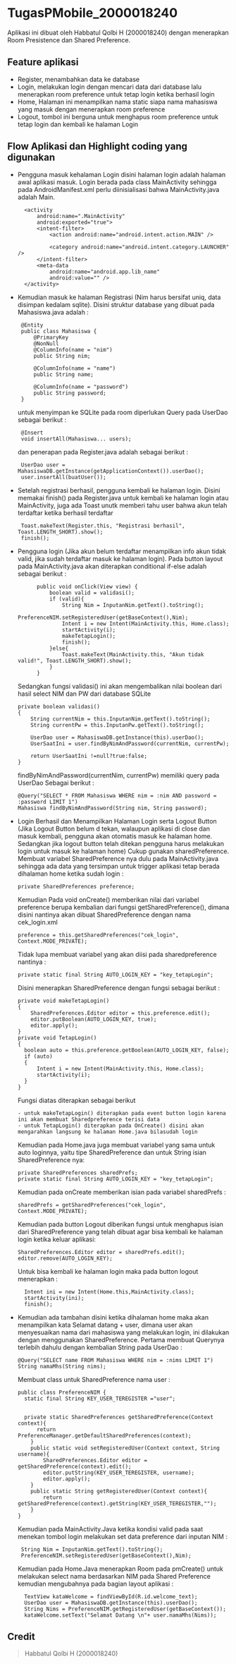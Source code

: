 # TugasPMobile_2000018240
Aplikasi ini dibuat oleh Habbatul Qolbi H (2000018240) dengan menerapkan Room Presistence dan Shared Preference.

## Feature aplikasi
- Register, menambahkan data ke database
- Login, melakukan login dengan mencari data dari database lalu menerapkan room preference untuk tetap login ketika berhasil login
- Home, Halaman ini menampilkan nama static siapa nama mahasiswa yang masuk dengan menerapkan room preference
- Logout, tombol ini berguna untuk menghapus room preference untuk tetap login dan kembali ke halaman Login

## Flow Aplikasi dan Highlight coding yang digunakan
- Pengguna masuk kehalaman Login
disini halaman login adalah halaman awal aplikasi masuk. Login berada pada class MainActivity sehingga pada AndroidManifest.xml perlu diinisialisasi bahwa MainActivity.java adalah Main.

        <activity
            android:name=".MainActivity"
            android:exported="true">
            <intent-filter>
                <action android:name="android.intent.action.MAIN" />

                <category android:name="android.intent.category.LAUNCHER" />
            </intent-filter>
            <meta-data
                android:name="android.app.lib_name"
                android:value="" />
        </activity>
        
 - Kemudian masuk ke halaman Registrasi (Nim harus bersifat uniq, data disimpan kedalam sqlite). Disini struktur database yang dibuat pada Mahasiswa.java adalah :
 
        @Entity
        public class Mahasiswa {
            @PrimaryKey
            @NonNull
            @ColumnInfo(name = "nim")
            public String nim;

            @ColumnInfo(name = "name")
            public String name;

            @ColumnInfo(name = "password")
            public String password;
        }
    untuk menyimpan ke SQLite pada room diperlukan Query pada UserDao sebagai berikut :

        @Insert
        void insertAll(Mahasiswa... users);
        
    dan penerapan pada Register.java adalah sebagai berikut :

        UserDao user = MahasiswaDB.getInstance(getApplicationContext()).userDao();
        user.insertAll(buatUser());

- Setelah registrasi berhasil, pengguna kembali ke halaman login. Disini memakai finish() pada Register.java untuk kembali ke halaman login atau MainActivity, juga ada Toast unutk memberi tahu user bahwa akun telah terdaftar ketika berhasil terdaftar

       Toast.makeText(Register.this, "Registrasi berhasil", Toast.LENGTH_SHORT).show();
       finish();
                    
- Pengguna login (Jika akun belum terdaftar menampilkan info akun tidak valid, jika sudah terdaftar masuk ke halaman login). Pada button layout pada MainActivity.java akan diterapkan conditional if-else adalah sebagai berikut :

            public void onClick(View view) {
                boolean valid = validasi();
                if (valid){
                    String Nim = InputanNim.getText().toString();
                    PreferenceNIM.setRegisteredUser(getBaseContext(),Nim);
                    Intent i = new Intent(MainActivity.this, Home.class);
                    startActivity(i);
                    makeTetapLogin();
                    finish();
                }else{
                    Toast.makeText(MainActivity.this, "Akun tidak valid!", Toast.LENGTH_SHORT).show();
                }
            }
            
    Sedangkan fungsi validasi() ini akan mengembalikan nilai boolean dari hasil select NIM dan PW dari database SQLite
    
      private boolean validasi()
      {
          String currentNim = this.InputanNim.getText().toString();
          String currentPw = this.InputanPw.getText().toString();

          UserDao user = MahasiswaDB.getInstance(this).userDao();
          UserSaatIni = user.findByNimAndPassword(currentNim, currentPw);

          return UserSaatIni !=null?true:false;
      }
    
    findByNimAndPassword(currentNim, currentPw) memiliki query pada UserDao Sebagai berikut :
    
      @Query("SELECT * FROM Mahasiswa WHERE nim = :nim AND password = :password LIMIT 1")
      Mahasiswa findByNimAndPassword(String nim, String password);
    
- Login Berhasil dan Menampilkan Halaman Login serta Logout Button (Jika Logout Button belum d tekan, walaupun aplikasi di close dan masuk kembali, pengguna akan otomatis masuk ke halaman home. Sedangkan jika logout button telah ditekan pengguna harus melakukan login untuk masuk ke halaman home) Cukup gunakan sharedPreference.
    Membuat variabel SharedPreference nya dulu pada MainActivity.java sehingga ada data yang tersimpan untuk trigger aplikasi tetap berada dihalaman home ketika sudah login :
    
      private SharedPreferences preference;
    
    Kemudian Pada void onCreate() memberikan nilai dari variabel preference berupa kembalian dari fungsi getSharedPreference(), dimana disini nantinya akan dibuat SharedPreference dengan nama cek_login.xml
    
      preference = this.getSharedPreferences("cek_login", Context.MODE_PRIVATE);
      
    Tidak lupa membuat variabel yang akan diisi pada sharedpreference nantinya :
    
      private static final String AUTO_LOGIN_KEY = "key_tetapLogin";
      
    Disini menerapkan SharedPreference dengan fungsi sebagai berikut :
    
      private void makeTetapLogin()
      {
          SharedPreferences.Editor editor = this.preference.edit();
          editor.putBoolean(AUTO_LOGIN_KEY, true);
          editor.apply();
      }
      private void TetapLogin()
      {
        boolean auto = this.preference.getBoolean(AUTO_LOGIN_KEY, false);
        if (auto)
        {
            Intent i = new Intent(MainActivity.this, Home.class);
            startActivity(i);
        }
      }
    Fungsi diatas diterapkan sebagai berikut
    
      - untuk makeTetapLogin() diterapkan pada event button login karena ini akan membuat Sharedpreference terisi data
      - untuk TetapLogin() diterapkan pada OnCreate() disini akan mengarahkan langsung ke halaman Home.java bilasudah login
      
    Kemudian pada Home.java juga membuat variabel yang sama untuk auto loginnya, yaitu tipe SharedPreference dan untuk String isian SharedPreference nya:
      
      private SharedPreferences sharedPrefs;
      private static final String AUTO_LOGIN_KEY = "key_tetapLogin";
      
    Kemudian pada onCreate memberikan isian pada variabel sharedPrefs :
    
      sharedPrefs = getSharedPreferences("cek_login", Context.MODE_PRIVATE);
      
    Kemudian pada button Logout diberikan fungsi untuk menghapus isian dari SharedPreference yang telah dibuat agar bisa kembali ke halaman login ketika keluar aplikasi:
    
      SharedPreferences.Editor editor = sharedPrefs.edit();
      editor.remove(AUTO_LOGIN_KEY);
      
    Untuk bisa kembali ke halaman login maka pada button logout menerapkan :
    
        Intent ini = new Intent(Home.this,MainActivity.class);
        startActivity(ini);
        finish();
     
- Kemudian ada tambahan disini ketika dihalaman home maka akan menampilkan kata Selamat datang + user, dimana user akan menyesuaikan nama dari mahasiswa yang melakukan login, ini dilakukan dengan menggunakan SharedPreference.
    Pertama membuat Querynya terlebih dahulu dengan kembalian String pada UserDao :
      
      @Query("SELECT name FROM Mahasiswa WHERE nim = :nims LIMIT 1")
      String namaMhs(String nims);
      
    Membuat class untuk SharedPreference nama user :
    
      public class PreferenceNIM {
        static final String KEY_USER_TEREGISTER ="user";


        private static SharedPreferences getSharedPreference(Context context){
            return PreferenceManager.getDefaultSharedPreferences(context);
          }
          public static void setRegisteredUser(Context context, String username){
              SharedPreferences.Editor editor = getSharedPreference(context).edit();
              editor.putString(KEY_USER_TEREGISTER, username);
              editor.apply();
          }
          public static String getRegisteredUser(Context context){
              return getSharedPreference(context).getString(KEY_USER_TEREGISTER,"");
          }
      }
      
    Kemudian pada MainActivity.Java ketika kondisi valid pada saat menekan tombol login melakukan set data preference dari inputan NIM :
    
       String Nim = InputanNim.getText().toString();
       PreferenceNIM.setRegisteredUser(getBaseContext(),Nim);
       
    Kemudian pada Home.Java menerapkan Room pada pmCreate() untuk melakukan select nama berdasarkan NIM pada Shared Preference kemudian mengubahnya pada bagian layout aplikasi :
        
        TextView kataWelcome = findViewById(R.id.welcome_text);
        UserDao user = MahasiswaDB.getInstance(this).userDao();
        String Nims = PreferenceNIM.getRegisteredUser(getBaseContext());
        kataWelcome.setText("Selamat Datang \n"+ user.namaMhs(Nims));
    
      
## Credit
> Habbatul Qolbi H (2000018240)
